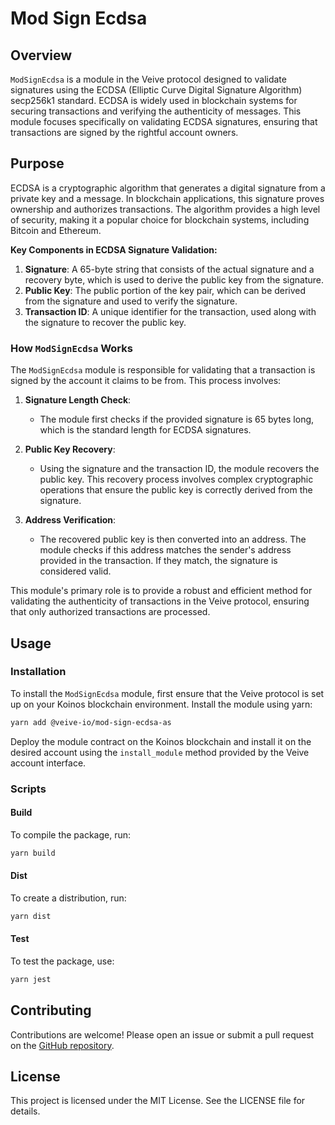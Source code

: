 # **Mod Sign Ecdsa**

## **Overview**

`ModSignEcdsa` is a module in the Veive protocol designed to validate signatures using the ECDSA (Elliptic Curve Digital Signature Algorithm) secp256k1 standard. ECDSA is widely used in blockchain systems for securing transactions and verifying the authenticity of messages. This module focuses specifically on validating ECDSA signatures, ensuring that transactions are signed by the rightful account owners.

## **Purpose**

ECDSA is a cryptographic algorithm that generates a digital signature from a private key and a message. In blockchain applications, this signature proves ownership and authorizes transactions. The algorithm provides a high level of security, making it a popular choice for blockchain systems, including Bitcoin and Ethereum.

**Key Components in ECDSA Signature Validation:**

1. **Signature**: A 65-byte string that consists of the actual signature and a recovery byte, which is used to derive the public key from the signature.
2. **Public Key**: The public portion of the key pair, which can be derived from the signature and used to verify the signature.
3. **Transaction ID**: A unique identifier for the transaction, used along with the signature to recover the public key.

### **How `ModSignEcdsa` Works**

The `ModSignEcdsa` module is responsible for validating that a transaction is signed by the account it claims to be from. This process involves:

1. **Signature Length Check**:
   - The module first checks if the provided signature is 65 bytes long, which is the standard length for ECDSA signatures.

2. **Public Key Recovery**:
   - Using the signature and the transaction ID, the module recovers the public key. This recovery process involves complex cryptographic operations that ensure the public key is correctly derived from the signature.

3. **Address Verification**:
   - The recovered public key is then converted into an address. The module checks if this address matches the sender's address provided in the transaction. If they match, the signature is considered valid.

This module's primary role is to provide a robust and efficient method for validating the authenticity of transactions in the Veive protocol, ensuring that only authorized transactions are processed.

## **Usage**

### **Installation**

To install the `ModSignEcdsa` module, first ensure that the Veive protocol is set up on your Koinos blockchain environment. Install the module using yarn:

```bash
yarn add @veive-io/mod-sign-ecdsa-as
```

Deploy the module contract on the Koinos blockchain and install it on the desired account using the `install_module` method provided by the Veive account interface.

### **Scripts**

#### Build

To compile the package, run:

```bash
yarn build
```

#### Dist

To create a distribution, run:

```bash
yarn dist
```

#### Test

To test the package, use:

```bash
yarn jest
```

## **Contributing**

Contributions are welcome! Please open an issue or submit a pull request on the [GitHub repository](https://github.com/veiveprotocol/mod-sign-ecdsa).

## **License**

This project is licensed under the MIT License. See the LICENSE file for details.